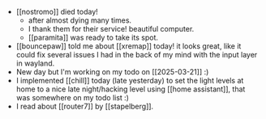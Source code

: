 - [[nostromo]] died today!
  - after almost dying many times.
  - I thank them for their service! beautiful computer.
  - [[paramita]] was ready to take its spot.
- [[bouncepaw]] told me about [[xremap]] today! it looks great, like it could fix several issues I had in the back of my mind with the input layer in wayland.
- New day but I'm working on my todo on [[2025-03-21]] :)
- I implemented [[chill]] today (late yesterday) to set the light levels at home to a nice late night/hacking level using [[home assistant]], that was somewhere on my todo list :)
- I read about [[router7]] by [[stapelberg]].

